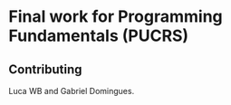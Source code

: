 
# Final work for Programming Fundamentals (PUCRS)
        
## Contributing
Luca WB and Gabriel Domingues.


